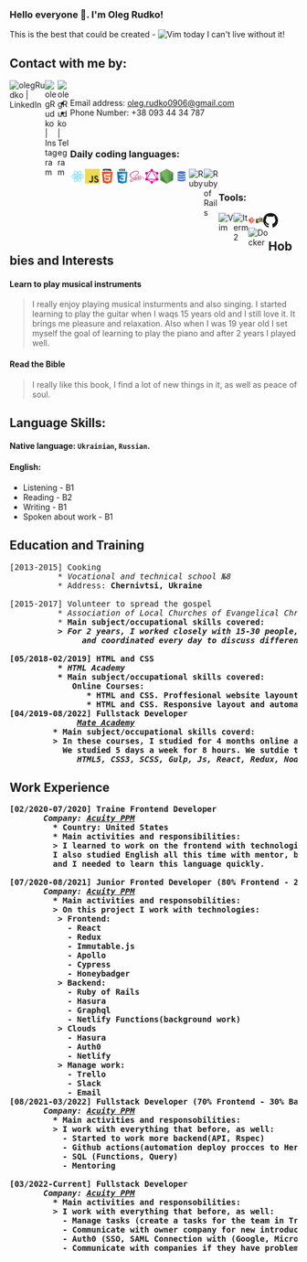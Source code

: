 ### Hello everyone 👋. I'm Oleg Rudko!
This is the best that could be created - <img align="auto" alt="Vim" width="26px" src="https://upload.wikimedia.org/wikipedia/commons/thumb/4/4f/Icon-Vim.svg/256px-Icon-Vim.svg.png" /> today I can't live without it!
## Contact with me by:

[<img align="left" alt="olegRudko | LinkedIn" width="62px" src="https://upload.wikimedia.org/wikipedia/commons/0/01/LinkedIn_Logo.svg" />][linkedin][<img align="left" alt="olegRudko | Instagram" width="22px" src="https://upload.wikimedia.org/wikipedia/commons/e/e7/Instagram_logo_2016.svg" />][instagram]
[<img align="left" alt="olegRudko | Telegram" width="22px" src="https://upload.wikimedia.org/wikipedia/commons/8/82/Telegram_logo.svg" />][telegram]
<br />
- Email address: oleg.rudko0906@gmail.com
- Phone Number: +38 093 44 34 787

<br />


### Daily coding languages:
<img align="left" alt="React" width="26px" src="https://raw.githubusercontent.com/github/explore/80688e429a7d4ef2fca1e82350fe8e3517d3494d/topics/react/react.png" />
<img align="left" alt="JavaScript" width="26px" src="https://raw.githubusercontent.com/github/explore/80688e429a7d4ef2fca1e82350fe8e3517d3494d/topics/javascript/javascript.png" />
<img align="left" alt="HTML5" width="26px" src="https://raw.githubusercontent.com/github/explore/80688e429a7d4ef2fca1e82350fe8e3517d3494d/topics/html/html.png" />
<img align="left" alt="CSS3" width="26px" src="https://raw.githubusercontent.com/github/explore/80688e429a7d4ef2fca1e82350fe8e3517d3494d/topics/css/css.png" />
<img align="left" alt="Sass" width="26px" src="https://raw.githubusercontent.com/github/explore/80688e429a7d4ef2fca1e82350fe8e3517d3494d/topics/sass/sass.png" />
<img align="left" alt="GraphQL" width="26px" src="https://raw.githubusercontent.com/github/explore/80688e429a7d4ef2fca1e82350fe8e3517d3494d/topics/graphql/graphql.png" />
<img align="left" alt="Node.js" width="26px" src="https://raw.githubusercontent.com/github/explore/80688e429a7d4ef2fca1e82350fe8e3517d3494d/topics/nodejs/nodejs.png" />
<img align="left" alt="SQL" width="26px" src="https://raw.githubusercontent.com/github/explore/80688e429a7d4ef2fca1e82350fe8e3517d3494d/topics/sql/sql.png" />
<img align="left" alt="Ruby" width="26px" src="https://cdn-icons-png.flaticon.com/512/919/919842.png" />
<img align="left" alt="Ruby of Rails" width="26px" src="https://cdn3.iconfinder.com/data/icons/popular-services-brands-vol-2/512/ruby-on-rails-512.png" />
<img />
<img />


### Tools:
<img align="left" alt="Vim" width="26px" src="https://upload.wikimedia.org/wikipedia/commons/thumb/4/4f/Icon-Vim.svg/256px-Icon-Vim.svg.png" />
<img align="left" alt="Iterm 2" width="26px" src="https://icons.iconarchive.com/icons/froyoshark/enkel/256/iTerm-icon.png" />
<img align="left" alt="Git" width="26px" src="https://raw.githubusercontent.com/github/explore/80688e429a7d4ef2fca1e82350fe8e3517d3494d/topics/git/git.png" />
<img align="left" alt="GitHub" width="26px" src="https://raw.githubusercontent.com/github/explore/78df643247d429f6cc873026c0622819ad797942/topics/github/github.png" />
<img align="left" alt="Docker" width="35px" src="https://www.influxdata.com/wp-content/uploads/Docker.logo2_.png" />
<br />

## Hobbies and Interests
#### Learn to play musical instruments
> I really enjoy playing musical insturments and also singing. I started learning to play the guitar when I waqs 15 years old and I still love it. It brings me pleasure and relaxation. Also when I was 19 year old I set myself the goal of learning to play the piano and after 2 years I played well.
#### Read the Bible
> I really like this book, I find a lot of new things in it, as well as peace of soul.

## Language Skills:
#### Native language: `Ukrainian`, `Russian`.
#### English:
- Listening - B1
- Reading - B2
- Writing - B1
- Spoken about work - B1

## Education and Training
<pre>
[2013-2015] Cooking
          * <i>Vocational and technical school №8</i>
          * Address: <b>Chernivtsi, Ukraine</b>
            
[2015-2017] Volunteer to spread the gospel
          * <i>Association of Local Churches of Evangelical Christians</i>
          * <b>Main subject/occupational skills covered:
          > <i>For 2 years, I worked closely with 15-30 people, we learned how to work together
               and coordinated every day to discuss different topics. It really helped me understand teamwork.</i>
               
[05/2018-02/2019] HTML and CSS
          * <b><i>HTML Academy</i></b>
          * <b>Main subject/occupational skills covered:</b>
             Online Courses:
                * HTML and CSS. Proffesional website layount
                * HTML and CSS. Responsive layout and automation
[04/2019-08/2022] Fullstack Developer
              <i><a href="https://mate.academy/">Mate Academy</a></i>
         * Main subject/occupational skills coverd:
         > In these courses, I studied for 4 months online at work. 
           We studied 5 days a week for 8 hours. We sutdie the following technologies:
              <i>HTML5, CSS3, SCSS, Gulp, Js, React, Redux, Node.js</i>
</pre>

## Work Experience
<pre>
[02/2020-07/2020] Traine Frontend Developer
       <i>Company: <a href="https://www.linkedin.com/company/acuity-ppm/">Acuity PPM</a></i>
         * Country: United States
         * Main activities and responsibilities:
         > I learned to work on the frontend with technologies such as React, Redux, Immutable.js.
         I also studied English all this time with mentor, because my team is all English-speaking
         and I needed to learn this language quickly.
         
[07/2020-08/2021] Junior Fronted Developer (80% Frontend - 20% Backend)
       <i>Company: <a href="https://www.linkedin.com/company/acuity-ppm/">Acuity PPM</a></i>
         * Main activities and responsobilities:
         > On this project I work with technologies:
          > Frontend:
            - React
            - Redux
            - Immutable.js
            - Apollo
            - Cypress
            - Honeybadger
          > Backend:
            - Ruby of Rails
            - Hasura
            - Graphql
            - Netlify Functions(background work)
          > Clouds
            - Hasura
            - Auth0
            - Netlify
          > Manage work:
            - Trello
            - Slack
            - Email
[08/2021-03/2022] Fullstack Developer (70% Frontend - 30% Backend)
       <i>Company: <a href="https://www.linkedin.com/company/acuity-ppm/">Acuity PPM</a></i>
         * Main activities and responsobilities:
         > I work with everything that before, as well:
           - Started to work more backend(API, Rspec)
           - Github actions(automation deploy procces to Heroku, Netlify, Hasura)
           - SQL (Functions, Query)
           - Mentoring
            
[03/2022-Current] Fullstack Developer
       <i>Company: <a href="https://www.linkedin.com/company/acuity-ppm/">Acuity PPM</a></i>
         * Main activities and responsobilities:
         > I work with everything that before, as well:
           - Manage tasks (create a tasks for the team in Trello board)
           - Communicate with owner company for new introductions for business (technical side)
           - Auth0 (SSO, SAML Connection with (Google, Microsoft, Okta, DUO)
           - Communicate with companies if they have problems in order to solve them (tech support online)
</pre>

###

[twitter]: https://twitter.com/codeSTACKr
[youtube]: https://youtube.com/codeSTACKr
[instagram]: https://www.instagram.com/rudkooleh/
[linkedin]: https://www.linkedin.com/in/oleg-r-940a68197/
[webdevplaylist]: https://www.youtube.com/playlist?list=PLkwxH9e_vrAJ0WbEsFA9W3I1W-g_BTsbt
[jsplaylist]: https://www.youtube.com/playlist?list=PLkwxH9e_vrALRJKu7wfXby3MKeflhTu6B
[cssplaylist]: https://www.youtube.com/playlist?list=PLkwxH9e_vrALSdvZuEh6gqQdmDoDIoqz4
[reactplaylist]: https://www.youtube.com/playlist?list=PLkwxH9e_vrAK4TdffpxKY3QGyHCpxFcQ0
[telegram]: https://telegram.me/olegusR

